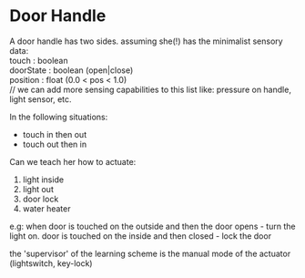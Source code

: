 Door Handle
===========

A door handle has two sides.
assuming she(!) has the minimalist sensory data:
<br/>
touch : boolean
<br/>
doorState : boolean (open|close)
<br/>
position : float (0.0 < pos < 1.0)
<br/>
// we can add more sensing capabilities to this list like: pressure on handle, light sensor, etc.

In the following situations:

* touch in then out
* touch out then in

Can we teach her how to actuate: 

1. light inside
2. light out
3. door lock
4. water heater

e.g:
when door is touched on the outside and then the door opens - turn the light on.
door is touched on the inside and then closed - lock the door

the 'supervisor' of the learning scheme is the manual mode of the actuator (lightswitch, key-lock)